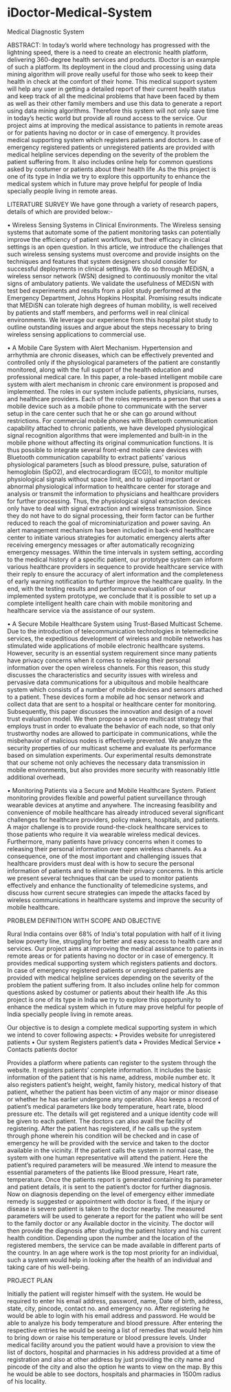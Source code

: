 iDoctor-Medical-System
======================

Medical Diagnostic System

ABSTRACT:
In today’s world where technology has progressed with the lightning speed, there is a need to create an electronic health platform, delivering 360-degree health services and products. IDoctor is an example of such a platform. Its deployment in the cloud and processing using data mining algorithm will prove really useful for those who seek to keep their health in check at the comfort of their home. This medical support system will help any user in getting a detailed report of their current health status and keep track of all the medicinal problems that have been faced by them as well as their other family members and use this data to generate a report using data mining algorithms. Therefore this system will not only save time in today’s hectic world but provide all round access to the service. 
Our project aims at improving the medical assistance to patients in remote areas or for patients having no doctor or in case of emergency. It provides medical supporting system which registers patients and doctors. In case of emergency registered patients or unregistered patients are provided with medical helpline services depending on the severity of the problem the patient suffering from. It also includes online help for common questions asked by costumer or patients about their health life .As the this project is one of its type in India we try to explore this opportunity to enhance the medical system which in future may prove helpful for people of India specially people living in remote areas.


LITERATURE SURVEY
We have gone through a variety of research papers, details of which are provided below:-

•	Wireless Sensing Systems in Clinical Environments.
The Wireless sensing systems that automate some of the patient monitoring tasks can potentially improve the efficiency of patient workflows, but their efficacy in clinical settings is an open question. In this article, we introduce the challenges that such wireless sensing systems must overcome and provide insights on the techniques and features that system designers should consider for successful deployments in clinical settings. We do so through MEDiSN, a wireless sensor network (WSN) designed to continuously monitor the vital signs of ambulatory patients. We validate the usefulness of MEDiSN with test bed experiments and results from a pilot study performed at the Emergency Department, Johns Hopkins Hospital. Promising results indicate that MEDiSN can tolerate high degrees of human mobility, is well received by patients and staff members, and performs well in real clinical environments. We leverage our experience from this hospital pilot study to outline outstanding issues and argue about the steps necessary to bring wireless sensing applications to commercial use.

•	A Mobile Care System with Alert Mechanism.
Hypertension and arrhythmia are chronic diseases, which can be effectively prevented and controlled only if the physiological parameters of the patient are constantly monitored, along with the full support of the health education and professional medical care. In this paper, a role-based intelligent mobile care system with alert mechanism in chronic care environment is proposed and implemented. The roles in our system include patients, physicians, nurses, and healthcare providers. Each of the roles represents a person that uses a mobile device such as a mobile phone to communicate with the server setup in the care center such that he or she can go around without restrictions. For commercial mobile phones with Bluetooth communication capability attached to chronic patients, we have developed physiological signal recognition algorithms that were implemented and built-in in the mobile phone without affecting its original communication functions. It is thus possible to integrate several front-end mobile care devices with Bluetooth communication capability to extract patients’ various physiological parameters [such as blood pressure, pulse, saturation of hemoglobin (SpO2), and electrocardiogram (ECG)], to monitor multiple physiological signals without space limit, and to upload important or abnormal physiological information to healthcare center for storage and analysis or transmit the information to physicians and healthcare providers for further processing. Thus, the physiological signal extraction devices only have to deal with signal extraction and wireless transmission. Since they do not have to do signal processing, their form factor can be further reduced to reach the goal of microminiaturization and power saving. An alert management mechanism has been included in back-end healthcare center to initiate various strategies for automatic emergency alerts after receiving emergency messages or after automatically recognizing emergency messages. Within the time intervals in system setting, according to the medical history of a specific patient, our prototype system can inform various healthcare providers in sequence to provide healthcare service with their reply to ensure the accuracy of alert information and the completeness of early warning notification to further improve the healthcare quality. In the end, with the testing results and performance evaluation of our implemented system prototype, we conclude that it is possible to set up a complete intelligent health care chain with mobile monitoring and healthcare service via the assistance of our system.

•	A Secure Mobile Healthcare System using Trust-Based Multicast Scheme.
Due to the introduction of telecommunication technologies in telemedicine services, the expeditious development of wireless and mobile networks has stimulated wide applications of mobile electronic healthcare systems. However, security is an essential system requirement since many patients have privacy concerns when it comes to releasing their personal information over the open wireless channels. For this reason, this study discusses the characteristics and security issues with wireless and pervasive data communications for a ubiquitous and mobile healthcare system which consists of a number of mobile devices and sensors attached to a patient. These devices form a mobile ad hoc sensor network and collect data that are sent to a hospital or healthcare center for monitoring. Subsequently, this paper discusses the innovation and design of a novel trust evaluation model. We then propose a secure multicast strategy that employs trust in order to evaluate the behavior of each node, so that only trustworthy nodes are allowed to participate in communications, while the misbehavior of malicious nodes is effectively prevented. We analyze the security properties of our multicast scheme and evaluate its performance based on simulation experiments. Our experimental results demonstrate that our scheme not only achieves the necessary data transmission in mobile environments, but also provides more security with reasonably little additional overhead.

•	Monitoring Patients via a Secure and Mobile Healthcare System.
Patient monitoring provides flexible and powerful patient surveillance through wearable devices at anytime and anywhere. The increasing feasibility and convenience of mobile healthcare has already introduced several significant challenges for healthcare providers, policy makers, hospitals, and patients. A major challenge is to provide round-the-clock healthcare services to those patients who require it via wearable wireless medical devices. Furthermore, many patients have privacy concerns when it comes to releasing their personal information over open wireless channels. As a consequence, one of the most important and challenging issues that healthcare providers must deal with is how to secure the personal information of patients and to eliminate their privacy concerns. In this article we present several techniques that can be used to monitor patients effectively and enhance the functionality of telemedicine systems, and discuss how current secure strategies can impede the attacks faced by wireless communications in healthcare systems and improve the security of mobile healthcare.


PROBLEM DEFINITION WITH SCOPE AND OBJECTIVE

Rural India contains over 68% of India's total population with half of it living below poverty line, struggling for better and easy access to health care and services. Our project aims at improving the medical assistance to patients in remote areas or for patients having no doctor or in case of emergency. It provides medical supporting system which registers patients and doctors. In case of emergency registered patients or unregistered patients are provided with medical helpline services depending on the severity of the problem the patient suffering from. It also includes online help for common questions asked by costumer or patients about their health life .As this project is one of its type in India we try to explore this opportunity to enhance the medical system which in future may prove helpful for people of India specially people living in remote areas.

Our objective is to design a complete medical supporting system in which we intend to cover following aspects:
•	Provides website for unregistered patients
•	Our system Registers patient’s data
•	Provides Medical Service 
•	Contacts patients doctor 

Provides a platform where patients can register to the system through the website. It registers patients’ complete information. It includes the basic information of the patient that is his name, address, mobile number etc. It also registers patient’s height, weight, family history, medical history of that patient, whether the patient has been victim of any major or minor disease or whether he has earlier undergone any operation. Also keeps a record of patient’s medical parameters like body temperature, heart rate, blood pressure etc. The details will get registered and a unique identity code will be given to each patient. The doctors can also avail the facility of registering. After the patient has registered, if he calls up the system through phone wherein his condition will be checked and in case of emergency he will be provided with the service and taken to the doctor available in the vicinity. If the patient calls the system in normal case, the system with one human representative will attend the patient. Here the patient’s required parameters will be measured .We intend to measure the essential parameters of the patients like Blood pressure, Heart rate, temperature. Once the patients report is generated containing its parameter and patient details, it is sent to the patient’s doctor for further diagnosis. Now on diagnosis depending on the level of emergency either immediate remedy is suggested or appointment with doctor is fixed, if the injury or disease is severe patient is taken to the doctor nearby.
The measured parameters will be used to generate a report for the patient who will be sent to the family doctor or any Available doctor in the vicinity. The doctor will then provide the diagnosis after studying the patient history and his current health condition. Depending upon the number and the location of the registered members, the service can be made available in different parts of the country. In an age where work is the top most priority for an individual, such a system would help in looking after the health of an individual and taking care of his well-being.


PROJECT PLAN

Initially the patient will register himself with the system. He would be required to enter his email address, password, name, Date of birth, address, state, city, pincode, contact no. and emergency no. After registering he would be able to login with his email address and password. He would be able to analyze his body temperature and blood pressure. After entering the respective entries he would be seeing a list of remedies that would help him to bring down or raise his temperature or blood pressure levels. Under medical facility around you the patient would have a provision to view the list of doctors, hospital and pharmacies in his address provided at a time of registration and also at other address by just providing the city name and pincode of the city and also the option he wants to view on the map. By this he would be able to see doctors, hospitals and pharmacies in 1500m radius of his locality.
